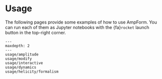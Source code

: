 # Usage

The following pages provide some examples of how to use AmpForm. You can run
each of them as Jupyter notebooks with the {fa}`rocket` launch button in the
top-right corner.

```{toctree}
---
maxdepth: 2
---
usage/amplitude
usage/modify
usage/interactive
usage/dynamics
usage/helicity/formalism
```
